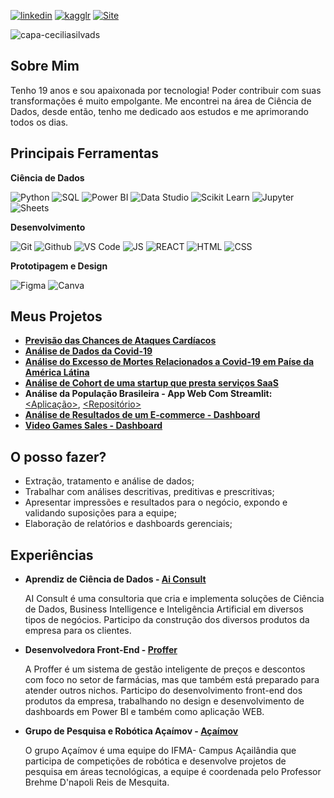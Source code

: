 [![linkedin](https://img.shields.io/badge/LinkedIn-Cecília%20Silva-FD9089.svg?style=for-the-badge&logo=linkedin)](https://www.linkedin.com/in/ceciliasilvads/)
[![kagglr](https://img.shields.io/badge/Kaggle-Cecília%20Silva-FD9089.svg?style=for-the-badge&logo=Kaggle)](https://www.kaggle.com/cecliasdesouza)
[![Site](https://img.shields.io/badge/site-portifólio-FD9089.svg?style=for-the-badge&logo=GoogleChrome&logoColor=white)](https://cecilia-silva.vercel.app)

![capa-ceciliasilvads](https://github.com/ceciliasilvads/portifolio/blob/main/capa%20(2).png)

## Sobre Mim
  Tenho 19 anos e sou apaixonada por tecnologia! Poder contribuir com suas transformações é muito empolgante. Me encontrei na área de Ciência de Dados, desde então, tenho me dedicado aos estudos e me aprimorando todos os dias.

## Principais Ferramentas

**Ciência de Dados**

![Python](https://img.shields.io/badge/-Python-black?style=flat-square&logo=Python)
![SQL](https://img.shields.io/badge/-PostgreSQL-black?style=flat-square&logo=PostgreSQL)
![Power BI](https://img.shields.io/badge/-Power%20BI-black?style=flat-square&logo=Power-BI)
![Data Studio](https://img.shields.io/badge/-Data%20Studio-black?style=flat-square&logo=google)
![Scikit Learn](https://img.shields.io/badge/-Scikit%20Learn-black?style=flat-square&logo=scikit-learn)
![Jupyter](https://img.shields.io/badge/-Jupyter-black?style=flat-square&logo=Jupyter)
![Sheets](https://img.shields.io/badge/-Sheets-black?logoColor=green&style=flat-square&logo=MicrosoftExcel)

**Desenvolvimento**

![Git](https://img.shields.io/badge/-Git-black?style=flat-square&logo=Git)
![Github](https://img.shields.io/badge/-Github-black?style=flat-square&logo=Github)
![VS Code](https://img.shields.io/badge/-VS%20Code-black?logoColor=blue&style=flat-square&logo=visual-studio-code)
![JS](https://img.shields.io/badge/-Java%20Script-black?style=flat-square&logo=javascript)
![REACT](https://img.shields.io/badge/-React%20JS-black?style=flat-square&logo=react)
![HTML](https://img.shields.io/badge/-HTML5-black?style=flat-square&logo=html5)
![CSS](https://img.shields.io/badge/-CSS-black?logoColor=blue&style=flat-square&logo=css3)

**Prototipagem e Design**

![Figma](https://img.shields.io/badge/-Figma-black?style=flat-square&logo=Figma)
![Canva](https://img.shields.io/badge/-Canva-black?style=flat-square&logo=Canva)

## Meus Projetos


- [**Previsão das Chances de Ataques Cardíacos**](https://github.com/ceciliasilvads/portifolio/blob/main/ML-Chances%20de%20Ataque%20Card%C3%ADaco/chances_ataque_cardiaco.ipynb)
- [**Análise de Dados da Covid-19**](https://github.com/ceciliasilvads/analises_covid19)
- [**Análise do Excesso de Mortes Relacionados a Covid-19 em Paíse da América Látina**](https://docs.google.com/spreadsheets/d/1yBOSTk6jpdjkvEndQRCAgj81SnJ_q-6PYMokf9dpUAk/edit?usp=sharing)
- [**Análise de Cohort de uma startup que presta serviços SaaS**](https://docs.google.com/spreadsheets/d/1K6JHnpDFap-Hdi22aaH7Q4dwRn0rU0HZWKGvcs2j3_M/edit?usp=sharing)
- **Análise da População Brasileira - App Web Com Streamlit:** [<Aplicação>](https://share.streamlit.io/ceciliasilvads/webapp_regioes/main/main.py), [<Repositório>](https://github.com/ceciliasilvads/webapp_regioes) 
- [**Análise de Resultados de um E-commerce - Dashboard**](https://datastudio.google.com/reporting/6f300a2e-73b4-4e44-8563-e576e21d7e26)
- [**Video Games Sales - Dashboard**](https://datastudio.google.com/u/0/reporting/6a336f1e-e318-43b2-9b48-a6a93ddac672/page/3hNXC)

## O posso fazer?

- Extração, tratamento e análise de dados;
- Trabalhar com análises descritivas, preditivas e prescritivas;
- Apresentar impressões e resultados para o negócio, expondo e validando suposições para a equipe;
- Elaboração de relatórios e dashboards gerenciais;

## Experiências

 - **Aprendiz de Ciência de Dados - [Ai Consult](https://www.linkedin.com/company/ai-consult/)**
 		 
     AI Consult é uma consultoria que cria e implementa soluções de Ciência de Dados, Business Intelligence e Inteligência Artificial em diversos tipos de negócios. Participo da construção dos diversos produtos da empresa para os clientes.

- **Desenvolvedora Front-End - [Proffer](https://www.linkedin.com/company/proffer-ai/)**
		
    A Proffer é um sistema de gestão inteligente de preços e descontos com foco no setor de farmácias, mas que também está preparado para atender outros nichos. Participo do desenvolvimento front-end dos produtos da empresa, trabalhando no design e desenvolvimento de dashboards em Power BI e também como aplicação WEB.

- **Grupo de Pesquisa e Robótica Açaímov - [Açaímov](https://www.instagram.com/acaimov.ifma/)**
		
    O grupo Açaímov é uma equipe do IFMA- Campus Açailândia que participa de competições de robótica e desenvolve projetos de pesquisa em áreas tecnológicas, a equipe é coordenada pelo Professor Brehme D'napoli Reis de Mesquita.
